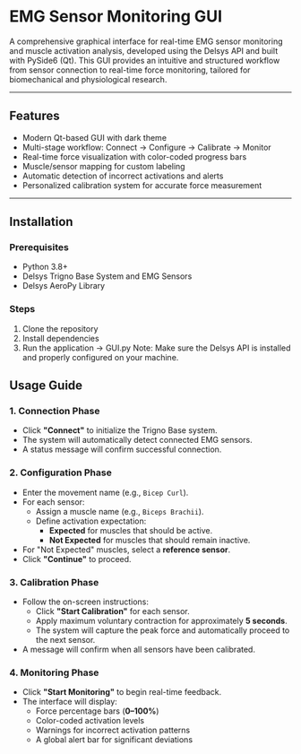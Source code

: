 # EMG Sensor Monitoring GUI

A comprehensive graphical interface for real-time EMG sensor monitoring and muscle activation analysis, developed using the Delsys API and built with PySide6 (Qt). This GUI provides an intuitive and structured workflow from sensor connection to real-time force monitoring, tailored for biomechanical and physiological research.

---

## Features

- Modern Qt-based GUI with dark theme  
- Multi-stage workflow: Connect → Configure → Calibrate → Monitor  
- Real-time force visualization with color-coded progress bars  
- Muscle/sensor mapping for custom labeling  
- Automatic detection of incorrect activations and alerts  
- Personalized calibration system for accurate force measurement  

---

## Installation

### Prerequisites

- Python 3.8+
- Delsys Trigno Base System and EMG Sensors
- Delsys AeroPy Library

### Steps

1. Clone the repository
2. Install dependencies 
3. Run the application -> GUI.py
   Note: Make sure the Delsys API is installed and properly configured on your machine.

## Usage Guide

### 1. Connection Phase

- Click **"Connect"** to initialize the Trigno Base system.
- The system will automatically detect connected EMG sensors.
- A status message will confirm successful connection.

### 2. Configuration Phase

- Enter the movement name (e.g., `Bicep Curl`).
- For each sensor:
  - Assign a muscle name (e.g., `Biceps Brachii`).
  - Define activation expectation:
    - **Expected** for muscles that should be active.
    - **Not Expected** for muscles that should remain inactive.
- For "Not Expected" muscles, select a **reference sensor**.
- Click **"Continue"** to proceed.

### 3. Calibration Phase

- Follow the on-screen instructions:
  - Click **"Start Calibration"** for each sensor.
  - Apply maximum voluntary contraction for approximately **5 seconds**.
  - The system will capture the peak force and automatically proceed to the next sensor.
- A message will confirm when all sensors have been calibrated.

### 4. Monitoring Phase

- Click **"Start Monitoring"** to begin real-time feedback.
- The interface will display:
  - Force percentage bars (**0–100%**)
  - Color-coded activation levels
  - Warnings for incorrect activation patterns
  - A global alert bar for significant deviations
